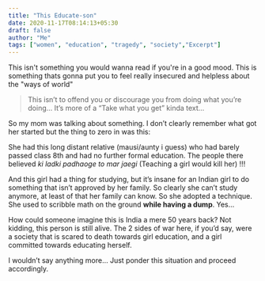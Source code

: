 ```yaml
---
title: "This Educate-son"
date: 2020-11-17T08:14:13+05:30
draft: false
author: "Me"
tags: ["women", "education", "tragedy", "society","Excerpt"]
---
```



This isn't something you would wanna read if you're in a good mood. This is something thats gonna put you to feel really insecured and helpless about the "ways of world"


> This isn’t to offend you or discourage you from doing what you’re doing… It’s more of a “Take what you get” kinda text…

  

So my mom was talking about something. I don’t clearly remember what got her started but the thing to zero in was this:

  

She had this long distant relative (mausi/aunty i guess) who had barely passed class 8th and had no further formal education. The people there believed  *ki ladki padhaoge to mar jaegi* (Teaching a girl would kill her) !!!

  

And this girl had a thing for studying, but it’s insane for an Indian girl to do something that isn’t approved by her family. So clearly she can’t study anymore, at least of that her family can know. So she adopted a technique. She used to scribble math on the ground **while having a dump**. Yes… 

  

How could someone imagine this is India a mere 50 years back? Not kidding, this person is still alive. The 2 sides of war here, if you’d say, were a society that is scared to death towards girl education, and a girl committed towards educating herself.

  

I wouldn’t say anything more… Just ponder this situation and proceed accordingly.
